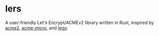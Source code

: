 # lers

A user-friendly Let's Encrypt/ACMEv2 library written in Rust, inspired by [acme2][], [acme-micro][], and [lego][].

[acme2]: https://github.com/lucacasonato/acme2
[acme-micro]: https://github.com/kpcyrd/acme-micro 
[lego]: https://github.com/go-acme/lego
